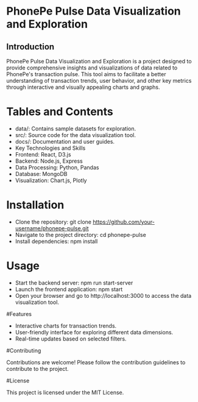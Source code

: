 # PhonePe Pulse Data Visualization and Exploration

## Introduction
 PhonePe Pulse Data Visualization and Exploration is a project designed to provide comprehensive insights and visualizations of data related to PhonePe's transaction pulse. This tool aims to facilitate a better understanding of transaction trends, user behavior, and other key metrics through interactive and visually appealing charts and graphs.

# Tables and Contents
- data/: Contains sample datasets for exploration.
- src/: Source code for the data visualization tool.
- docs/: Documentation and user guides.
- Key Technologies and Skills
- Frontend: React, D3.js
- Backend: Node.js, Express
- Data Processing: Python, Pandas
- Database: MongoDB
- Visualization: Chart.js, Plotly

# Installation
- Clone the repository: git clone https://github.com/your-username/phonepe-pulse.git
- Navigate to the project directory: cd phonepe-pulse
- Install dependencies: npm install

# Usage

- Start the backend server: npm run start-server
- Launch the frontend application: npm start
- Open your browser and go to http://localhost:3000 to access the data visualization tool.

#Features

- Interactive charts for transaction trends.
- User-friendly interface for exploring different data dimensions.
- Real-time updates based on selected filters.
 
#Contributing

 Contributions are welcome! Please follow the contribution guidelines to contribute to the project.

#License

 This project is licensed under the MIT License.




